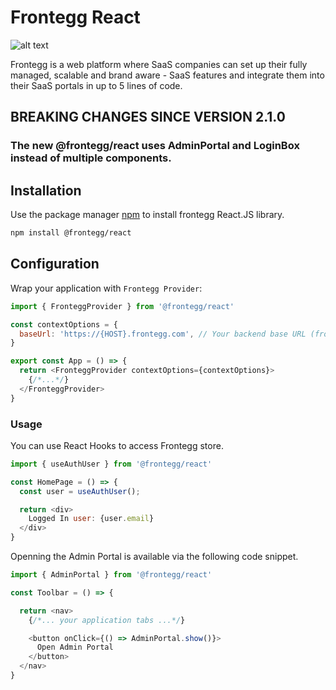 # Frontegg React

![alt text](https://fronteggstuff.blob.core.windows.net/frongegg-logos/logo-transparent.png)

Frontegg is a web platform where SaaS companies can set up their fully managed, scalable and brand aware - SaaS features
and integrate them into their SaaS portals in up to 5 lines of code.

## BREAKING CHANGES SINCE VERSION 2.1.0

### The new @frontegg/react uses AdminPortal and LoginBox instead of multiple components.

## Installation

Use the package manager [npm](https://www.npmjs.com/) to install frontegg React.JS library.

```bash
npm install @frontegg/react
```

## Configuration

Wrap your application with `Frontegg Provider`:

```js
import { FronteggProvider } from '@frontegg/react'

const contextOptions = {
  baseUrl: 'https://{HOST}.frontegg.com', // Your backend base URL (frontegg will direct the requests to it)
}

export const App = () => {
  return <FronteggProvider contextOptions={contextOptions}>
    {/*...*/}
  </FronteggProvider>
}

```

### Usage

You can use React Hooks to access Frontegg store.

```js
import { useAuthUser } from '@frontegg/react'

const HomePage = () => {
  const user = useAuthUser();

  return <div>
    Logged In user: {user.email}
  </div>
}
```

Openning the Admin Portal is available via the following code snippet.

```js
import { AdminPortal } from '@frontegg/react'

const Toolbar = () => {

  return <nav>
    {/*... your application tabs ...*/}

    <button onClick={() => AdminPortal.show()}>
      Open Admin Portal
    </button>
  </nav>
}
```
